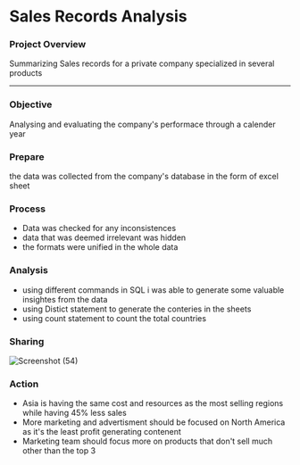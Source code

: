 # Sales Records Analysis 

### Project Overview 

Summarizing Sales records for a private company specialized in several products 

---

### Objective 

Analysing and evaluating the company's performace through a calender year

### Prepare 

the data was collected from the company's database in the form of excel sheet

### Process

- Data was checked for any inconsistences
- data that was deemed irrelevant was hidden
- the formats were unified in the whole data

### Analysis 

- using different commands in SQL i was able to generate some valuable insightes from the data
- using Distict statement to generate the conteries in the sheets
- using count statement to count the total countries

### Sharing 

![Screenshot (54)](https://github.com/user-attachments/assets/c0391edf-d560-4f59-972b-3b0de8035d81)


### Action

- Asia is having the same cost and resources as the most selling regions while having 45% less sales
- More marketing and advertisment should be focused on North America as it's the least profit generating contenent
- Marketing team should focus more on products that don't sell much other than the top 3
